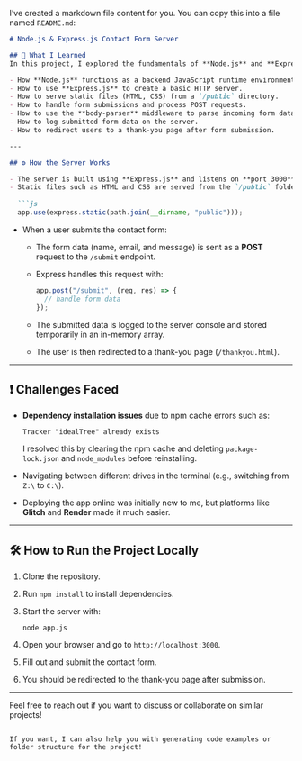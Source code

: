 I’ve created a markdown file content for you. You can copy this into a file named `README.md`:

````markdown
# Node.js & Express.js Contact Form Server

## 🧠 What I Learned
In this project, I explored the fundamentals of **Node.js** and **Express.js** by building a simple backend server to handle a contact form. Specifically, I learned:

- How **Node.js** functions as a backend JavaScript runtime environment.
- How to use **Express.js** to create a basic HTTP server.
- How to serve static files (HTML, CSS) from a `/public` directory.
- How to handle form submissions and process POST requests.
- How to use the **body-parser** middleware to parse incoming form data.
- How to log submitted form data on the server.
- How to redirect users to a thank-you page after form submission.

---

## ⚙️ How the Server Works

- The server is built using **Express.js** and listens on **port 3000**.
- Static files such as HTML and CSS are served from the `/public` folder using:
  
  ```js
  app.use(express.static(path.join(__dirname, "public")));
````

* When a user submits the contact form:

  * The form data (name, email, and message) is sent as a **POST** request to the `/submit` endpoint.

  * Express handles this request with:

    ```js
    app.post("/submit", (req, res) => { 
      // handle form data
    });
    ```

  * The submitted data is logged to the server console and stored temporarily in an in-memory array.

  * The user is then redirected to a thank-you page (`/thankyou.html`).

---

## ❗ Challenges Faced

* **Dependency installation issues** due to npm cache errors such as:

  ```
  Tracker "idealTree" already exists
  ```

  I resolved this by clearing the npm cache and deleting `package-lock.json` and `node_modules` before reinstalling.

* Navigating between different drives in the terminal (e.g., switching from `Z:\` to `C:\`).

* Deploying the app online was initially new to me, but platforms like **Glitch** and **Render** made it much easier.

---

## 🛠️ How to Run the Project Locally

1. Clone the repository.

2. Run `npm install` to install dependencies.

3. Start the server with:

   ```
   node app.js
   ```

4. Open your browser and go to `http://localhost:3000`.

5. Fill out and submit the contact form.

6. You should be redirected to the thank-you page after submission.

---

Feel free to reach out if you want to discuss or collaborate on similar projects!

```

If you want, I can also help you with generating code examples or folder structure for the project!
```
